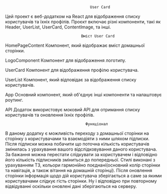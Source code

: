                                           User Card

Цей проект є веб-додатком на React для відображення списку користувачів та їхніх
профілів. Проєкт включає різні компоненти, такі як Header, UserList, UserCard,
ContentImage, та інші.

                                      Вміст User Card

HomePageContent Компонент, який відображає вміст домашньої сторінки.

LogoComponent Компонент для відображення логотипу.

UserCard Компонент для відображення профілю користувача.

UserList Компонент, який відповідає за відображення списку користувачів.

App Основний компонент, який об'єднує інші компоненти та налаштовує роутинг.

API Додаток використовує моковий API для отримання списку користувачів та
оновлення їхніх профілів.

                                        Функціонал

В даному додатку є можливість переходу з домашньої сторінки на сторінку з
користувачами та взаємодіяти з ними шляхом підписки. Після підписки можна
побачити що поточна кількість користувачів змінилась з урахування вашого
відслідковування даного користувача. За бажання можна перестати слідкувати за
користувачем і відповідно його кількість підписників зміниться до попередньої.
Стилі виконані з урахуванням ТЗ, кольори гармонійно поєднані(основний колір
сторінки та навігація, а також вітання на домашній сторінці). Після оновлення
сторінки інформація щодо дій користувача зберігається а саме за якими
користувачами слідкує гість сторінки. Ну і відповідно при повторному
відвідуванні оскільки оновлені дані зберігаються на серверу.

